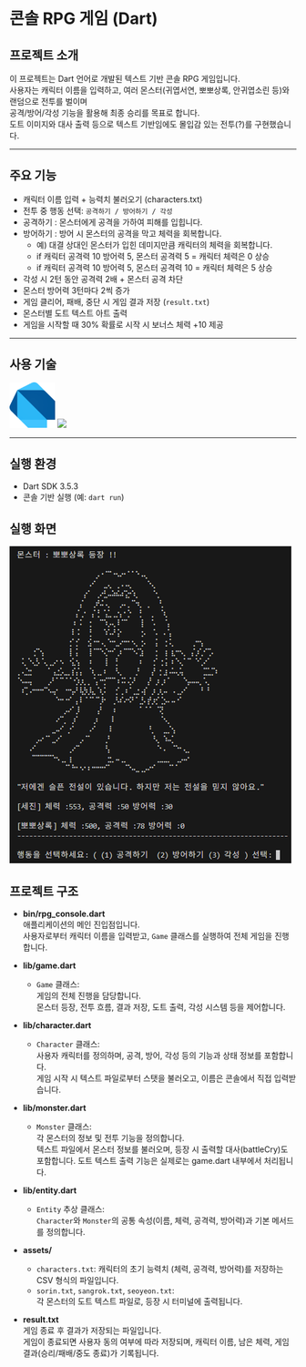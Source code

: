 # 콘솔 RPG 게임 (Dart)

##  프로젝트 소개
이 프로젝트는 Dart 언어로 개발된 텍스트 기반 콘솔 RPG 게임입니다.  
사용자는 캐릭터 이름을 입력하고, 여러 몬스터(귀엽서연, 뽀뽀상록, 안귀엽소린 등)와 랜덤으로 전투를 벌이며  
공격/방어/각성 기능을 활용해 최종 승리를 목표로 합니다.  
도트 이미지와 대사 출력 등으로 텍스트 기반임에도 몰입감 있는 전투(?)를 구현했습니다.

---

##  주요 기능
- 캐릭터 이름 입력 + 능력치 불러오기 (characters.txt)
- 전투 중 행동 선택: `공격하기 / 방어하기 / 각성` 
- 공격하기 : 몬스터에게 공격을 가하여 피해를 입힙니다.
- 방어하기 : 방어 시 몬스터의 공격을 막고 체력을 회복합니다.
    - 예) 대결 상대인 몬스터가 입힌 데미지만큼 캐릭터의 체력을 회복합니다.
    - if 캐릭터 공격력 10 방어력 5, 몬스터 공격력 5 = 캐릭터 체력은 0 상승
    - if 캐릭터 공격력 10 방어력 5, 몬스터 공격력 10 = 캐릭터 체력은 5 상승
- 각성 시 2턴 동안 공격력 2배 + 몬스터 공격 차단
- 몬스터 방어력 3턴마다 2씩 증가
- 게임 클리어, 패배, 중단 시 게임 결과 저장 (`result.txt`)
- 몬스터별 도트 텍스트 아트 출력
- 게임을 시작할 때 30% 확률로 시작 시 보너스 체력 +10 제공

---

##  사용 기술
<img src="images/dart_Logo.svg" alt="Dart Logo" width="80" height="80"> 

<img src="https://img.shields.io/badge/Dart-39ACE3?style=for-the-badge&logo=Dart&logoColor=045493">

---

##  실행 환경
- Dart SDK 3.5.3
- 콘솔 기반 실행 (예: `dart run`)


## 실행 화면
<img src="images/run_ex2.png" alt="running screen" width="495" height="557"> 

## 프로젝트 구조
- **bin/rpg_console.dart**  
  애플리케이션의 메인 진입점입니다.  
  사용자로부터 캐릭터 이름을 입력받고, `Game` 클래스를 실행하여 전체 게임을 진행합니다.

- **lib/game.dart**  
  - `Game` 클래스:  
    게임의 전체 진행을 담당합니다.  
    몬스터 등장, 전투 흐름, 결과 저장, 도트 출력, 각성 시스템 등을 제어합니다.

- **lib/character.dart**  
  - `Character` 클래스:  
    사용자 캐릭터를 정의하며, 공격, 방어, 각성 등의 기능과 상태 정보를 포함합니다.  
    게임 시작 시 텍스트 파일로부터 스탯을 불러오고, 이름은 콘솔에서 직접 입력받습니다.

- **lib/monster.dart**  
  - `Monster` 클래스:  
    각 몬스터의 정보 및 전투 기능을 정의합니다.  
    텍스트 파일에서 몬스터 정보를 불러오며, 등장 시 출력할 대사(battleCry)도 포함합니다. 도트 텍스트 출력 기능은 실제로는 game.dart 내부에서 처리됩니다.

- **lib/entity.dart**  
  - `Entity` 추상 클래스:  
    `Character`와 `Monster`의 공통 속성(이름, 체력, 공격력, 방어력)과 기본 메서드를 정의합니다.

- **assets/**  
  - `characters.txt`: 캐릭터의 초기 능력치 (체력, 공격력, 방어력)를 저장하는 CSV 형식의 파일입니다.  
  - `sorin.txt`, `sangrok.txt`, `seoyeon.txt`:  
    각 몬스터의 도트 텍스트 파일로, 등장 시 터미널에 출력됩니다.

- **result.txt**  
  게임 종료 후 결과가 저장되는 파일입니다.  
  게임이 종료되면 사용자 동의 여부에 따라 저장되며, 캐릭터 이름, 남은 체력, 게임 결과(승리/패배/중도 종료)가 기록됩니다.
